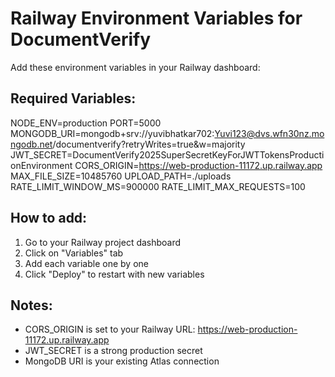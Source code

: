 # Railway Environment Variables for DocumentVerify

Add these environment variables in your Railway dashboard:

## Required Variables:
NODE_ENV=production
PORT=5000
MONGODB_URI=mongodb+srv://yuvibhatkar702:Yuvi123@dvs.wfn30nz.mongodb.net/documentverify?retryWrites=true&w=majority
JWT_SECRET=DocumentVerify2025SuperSecretKeyForJWTTokensProductionEnvironment
CORS_ORIGIN=https://web-production-11172.up.railway.app
MAX_FILE_SIZE=10485760
UPLOAD_PATH=./uploads
RATE_LIMIT_WINDOW_MS=900000
RATE_LIMIT_MAX_REQUESTS=100

## How to add:
1. Go to your Railway project dashboard
2. Click on "Variables" tab
3. Add each variable one by one
4. Click "Deploy" to restart with new variables

## Notes:
- CORS_ORIGIN is set to your Railway URL: https://web-production-11172.up.railway.app
- JWT_SECRET is a strong production secret
- MongoDB URI is your existing Atlas connection
